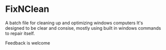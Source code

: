 # FixNClean
A batch file for cleaning up and optimizing windows computers
It's designed to be clear and consise, mostly using built in windows commands to repair itself.

Feedback is welcome
